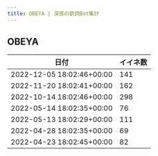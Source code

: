 ```yaml
---
title: OBEYA | 深夜の歌詞Bot集計
---
```

## OBEYA

|日付|イイネ数|
|-|-|
|2022-12-05 18:02:46+00:00|141|
|2022-11-20 18:02:41+00:00|162|
|2022-10-14 18:02:46+00:00|298|
|2022-05-14 18:02:35+00:00|76|
|2022-05-13 18:02:29+00:00|111|
|2022-04-28 18:02:35+00:00|69|
|2022-04-23 18:02:45+00:00|82|
